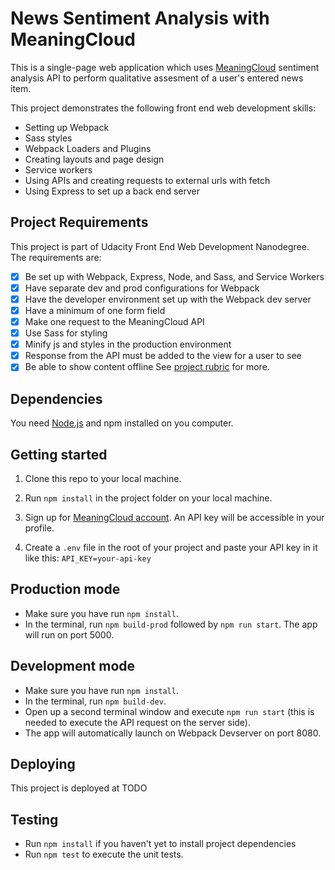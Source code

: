 # News Sentiment Analysis with MeaningCloud

This is a single-page web application which uses [MeaningCloud](https://learn.meaningcloud.com/developer/sentiment-analysis/2.1/doc) sentiment analysis API to perform qualitative assesment of a user's entered news item.

This project demonstrates the following front end web development skills:

-   Setting up Webpack
-   Sass styles
-   Webpack Loaders and Plugins
-   Creating layouts and page design
-   Service workers
-   Using APIs and creating requests to external urls with fetch
-   Using Express to set up a back end server

## Project Requirements

This project is part of Udacity Front End Web Development Nanodegree. The requirements are:

-   [x] Be set up with Webpack, Express, Node, and Sass, and Service Workers
-   [x] Have separate dev and prod configurations for Webpack
-   [x] Have the developer environment set up with the Webpack dev server
-   [x] Have a minimum of one form field
-   [x] Make one request to the MeaningCloud API
-   [x] Use Sass for styling
-   [x] Minify js and styles in the production environment
-   [x] Response from the API must be added to the view for a user to see
-   [x] Be able to show content offline
        See [project rubric](https://review.udacity.com/#!/rubrics/3626/view) for more.

## Dependencies

You need [Node.js](https://nodejs.dev/) and npm installed on you computer.

## Getting started

1. Clone this repo to your local machine.

2. Run `npm install` in the project folder on your local machine.

3. Sign up for [MeaningCloud account](https://www.meaningcloud.com/developer/create-account). An API key will be accessible in your profile.

4. Create a `.env` file in the root of your project and paste your API key in it like this:
   `API_KEY=your-api-key`

## Production mode

-   Make sure you have run `npm install`.
-   In the terminal, run `npm build-prod` followed by `npm run start`.
    The app will run on port 5000.

## Development mode

-   Make sure you have run `npm install`.
-   In the terminal, run `npm build-dev`.
-   Open up a second terminal window and execute `npm run start` (this is needed to execute the API request on the server side).
-   The app will automatically launch on Webpack Devserver on port 8080.

## Deploying

This project is deployed at TODO

## Testing

-   Run `npm install` if you haven't yet to install project dependencies
-   Run `npm test` to execute the unit tests.
